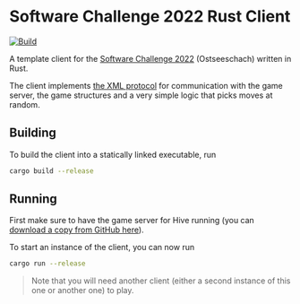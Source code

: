 # Software Challenge 2022 Rust Client

[![Build](https://github.com/fwcd/socha-client-rust-2022/actions/workflows/build.yml/badge.svg)](https://github.com/fwcd/socha-client-rust-2022/actions/workflows/build.yml)

A template client for the [Software Challenge 2022](https://www.software-challenge.de) (Ostseeschach) written in Rust.

The client implements [the XML protocol](https://docs.software-challenge.de/spiele/hive/xml-dokumentation.html) for communication with the game server, the game structures and a very simple logic that picks moves at random.

## Building

To build the client into a statically linked executable, run

```bash
cargo build --release
```

## Running

First make sure to have the game server for Hive running (you can [download a copy from GitHub here](https://github.com/software-challenge/backend/releases/tag/20.final)).

To start an instance of the client, you can now run

```bash
cargo run --release
```

> Note that you will need another client (either a second instance of this one or another one) to play.
